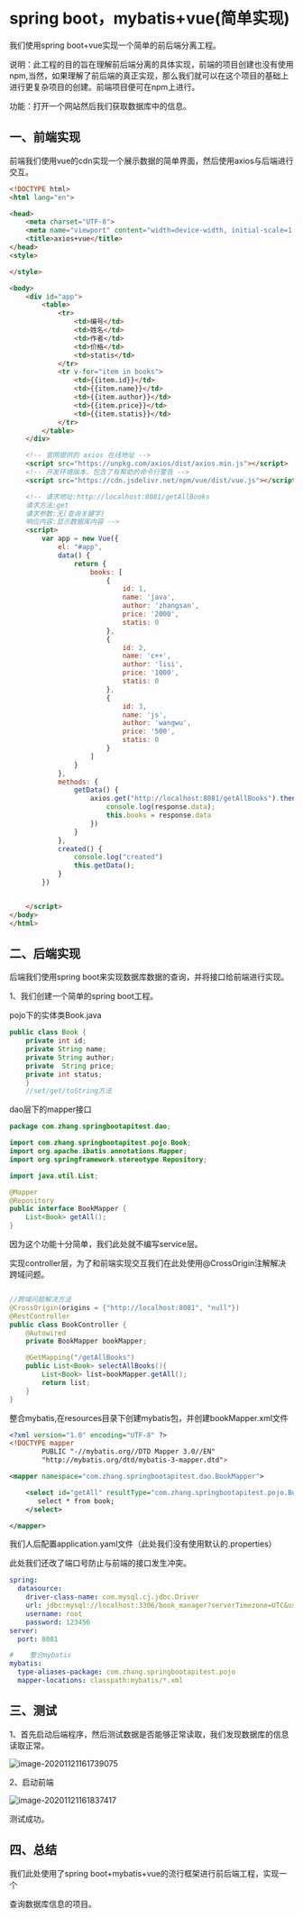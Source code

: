 # spring boot，mybatis+vue(简单实现)

我们使用spring boot+vue实现一个简单的前后端分离工程。

说明：此工程的目的旨在理解前后端分离的具体实现，前端的项目创建也没有使用npm,当然，如果理解了前后端的真正实现，那么我们就可以在这个项目的基础上进行更复杂项目的创建。前端项目便可在npm上进行。

功能：打开一个网站然后我们获取数据库中的信息。

## 一、前端实现

前端我们使用vue的cdn实现一个展示数据的简单界面，然后使用axios与后端进行交互。

```html
<!DOCTYPE html>
<html lang="en">

<head>
    <meta charset="UTF-8">
    <meta name="viewport" content="width=device-width, initial-scale=1.0">
    <title>axios+vue</title>
</head>
<style>

</style>

<body>
    <div id="app">
        <table>
            <tr>
                <td>编号</td>
                <td>姓名</td>
                <td>作者</td>
                <td>价格</td>
                <td>statis</td>
            </tr>
            <tr v-for="item in books">
                <td>{{item.id}}</td>
                <td>{{item.name}}</td>
                <td>{{item.author}}</td>
                <td>{{item.price}}</td>
                <td>{{item.statis}}</td>
            </tr>
        </table>
    </div>

    <!-- 官网提供的 axios 在线地址 -->
    <script src="https://unpkg.com/axios/dist/axios.min.js"></script>
    <!-- 开发环境版本，包含了有帮助的命令行警告 -->
    <script src="https://cdn.jsdelivr.net/npm/vue/dist/vue.js"></script>

    <!-- 请求地址:http://localhost:8081/getAllBooks
    请求方法:get
    请求参数:无(查询关键字)
    响应内容:显示数据库内容 -->
    <script>
        var app = new Vue({
            el: "#app",
            data() {
                return {
                    books: [
                        {
                            id: 1,
                            name: 'java',
                            author: 'zhangsan',
                            price: '2000',
                            statis: 0
                        },
                        {
                            id: 2,
                            name: 'c++',
                            author: 'lisi',
                            price: '1000',
                            statis: 0
                        },
                        {
                            id: 3,
                            name: 'js',
                            author: 'wangwu',
                            price: '500',
                            statis: 0
                        }
                    ]
                }
            },
            methods: {
                getData() {
                    axios.get("http://localhost:8081/getAllBooks").then((response) => {
                        console.log(response.data);
                        this.books = response.data
                    })
                }
            },
            created() {
                console.log("created")
                this.getData();
            }
        })


    </script>
</body>
</html>
```

## 二、后端实现

后端我们使用spring boot来实现数据库数据的查询，并将接口给前端进行实现。

1、我们创建一个简单的spring boot工程。

pojo下的实体类Book.java

```Java
public class Book {
    private int id;
    private String name;
    private String author;
    private  String price;
    private int status;
    }
    //set/get/toString方法
```

dao层下的mapper接口

```java
package com.zhang.springbootapitest.dao;

import com.zhang.springbootapitest.pojo.Book;
import org.apache.ibatis.annotations.Mapper;
import org.springframework.stereotype.Repository;

import java.util.List;

@Mapper
@Repository
public interface BookMapper {
    List<Book> getAll();
}

```

因为这个功能十分简单，我们此处就不编写service层。

实现controller层，为了和前端实现交互我们在此处使用@CrossOrigin注解解决跨域问题。

```Java

//跨域问题解决方法
@CrossOrigin(origins = {"http://localhost:8081", "null"})
@RestController
public class BookController {
    @Autowired
    private BookMapper bookMapper;

    @GetMapping("/getAllBooks")
    public List<Book> selectAllBooks(){
        List<Book> list=bookMapper.getAll();
        return list;
    }
}
```

整合mybatis,在resources目录下创建mybatis包，并创建bookMapper.xml文件

```xml
<?xml version="1.0" encoding="UTF-8" ?>
<!DOCTYPE mapper
        PUBLIC "-//mybatis.org//DTD Mapper 3.0//EN"
        "http://mybatis.org/dtd/mybatis-3-mapper.dtd">

<mapper namespace="com.zhang.springbootapitest.dao.BookMapper">

    <select id="getAll" resultType="com.zhang.springbootapitest.pojo.Book">
       select * from book;
    </select>

</mapper>
```

我们人后配置application.yaml文件（此处我们没有使用默认的.properties）

此处我们还改了端口号防止与前端的接口发生冲突。

```yaml
spring:
  datasource:
    driver-class-name: com.mysql.cj.jdbc.Driver
    url: jdbc:mysql://localhost:3306/book_manager?serverTimezone=UTC&useUnicode=true&characterEncoding=utf-8
    username: root
    password: 123456
server:
  port: 8081

#    整合mybatis
mybatis:
  type-aliases-package: com.zhang.springbootapitest.pojo
  mapper-locations: classpath:mybatis/*.xml
```

## 三、测试

1、首先启动后端程序，然后测试数据是否能够正常读取，我们发现数据库的信息读取正常。

![image-20201121161739075](C:\Users\11499\AppData\Roaming\Typora\typora-user-images\image-20201121161739075.png)

2、启动前端

![image-20201121161837417](C:\Users\11499\AppData\Roaming\Typora\typora-user-images\image-20201121161837417.png)

测试成功。

## 四、总结

我们此处使用了spring boot+mybatis+vue的流行框架进行前后端工程，实现一个

查询数据库信息的项目。